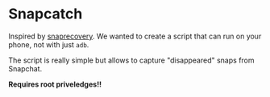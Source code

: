 # Snapcatch
Inspired by [snaprecovery](https://github.com/sdushantha/snaprecovery). We wanted to create a script that can run on your phone, not with just `adb`.

The script is really simple but allows to capture "disappeared" snaps from Snapchat.

**Requires root priveledges!!**
